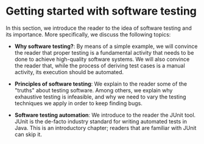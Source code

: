 # Getting started with software testing

In this section, we introduce the reader to the idea of software testing and its importance. More specifically, we discuss the following topics:

* **Why software testing?**: By means of a simple example, we will convince the reader that proper testing is a fundamental activity that needs to be done to achieve high-quality software systems. We will also convince the reader that, while the process of deriving test cases is a manual activity, its execution should be automated.

* **Principles of software testing**: We explain to the reader some of the "truths" about testing software. Among others, we explain why exhaustive testing is infeasible, and why we need to vary the testing techniques we apply in order to keep finding bugs.

* **Software testing automation**: We introduce to the reader the JUnit tool. JUnit is the de-facto industry standard for writing automated tests in Java. This is an introductory chapter; readers that are familiar with JUnit can skip it.